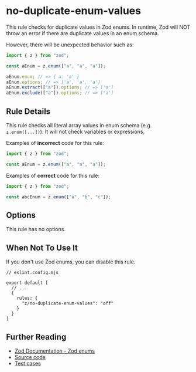 # no-duplicate-enum-values

This rule checks for duplicate values in Zod enums. In runtime, Zod will NOT throw an error if there are duplicate values in an enum schema.

However, there will be unexpected behavior such as:

```js
import { z } from "zod";

const aEnum = z.enum(["a", "a", "a"]);

aEnum.enum; // => { a: 'a' }
aEnum.options; // => ['a', 'a', 'a']
aEnum.extract(["a"]).options; // => ['a']
aEnum.exclude(["a"]).options; // => ['a']
```

## Rule Details

This rule checks all literal array values in enum schema (e.g. `z.enum([...])`). It will not check variables or expressions.

Examples of **incorrect** code for this rule:

```ts
import { z } from "zod";

const aEnum = z.enum(["a", "a", "a"]);
```

Examples of **correct** code for this rule:

```ts
import { z } from "zod";

const abcEnum = z.enum(["a", "b", "c"]);
```

## Options

This rule has no options.

## When Not To Use It

If you don't use Zod enums, you can disable this rule.

```jsonc
// eslint.config.mjs

export default [
  // ...
  {
    rules: {
      "z/no-duplicate-enum-values": "off"
    }
  }
]
```

## Further Reading

- [Zod Documentation - Zod enums](https://zod.dev/?id=zod-enums)
- [Source code](../../src/rules/no-duplicate-enum-values.ts)
- [Test cases](../../src/rules/no-duplicate-enum-values.test.ts)
